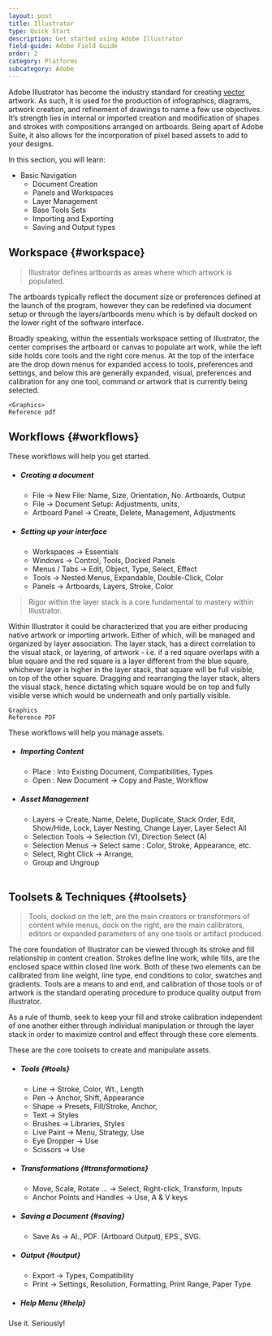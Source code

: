 ```yaml
---
layout: post
title: Illustrator
type: Quick Start
description: Get started using Adobe Illustrator
field-guide: Adobe Field Guide
order: 2
category: Platforms
subcategory: Adobe
---
```


Adobe Illustrator has become the industry standard for creating [vector](/introduction.md#vectors) artwork. As such, it is used for the production of infographics, diagrams, artwork creation, and refinement of drawings to name a few use objectives. It’s strength lies in internal or imported creation and modification of shapes and strokes with compositions arranged on artboards. Being apart of Adobe Suite, it also allows for the incorporation of pixel based assets to add to your designs. 

In this section, you will learn:
* Basic Navigation
    * Document Creation
    * Panels and Workspaces
    * Layer Management
    * Base Tools Sets
    * Importing and Exporting
    * Saving and Output types
    

## Workspace {#workspace}
>Illustrator defines artboards as areas where which artwork is populated. 

The artboards typically reflect the document size or preferences defined at the launch of the program, however they can be redefined via document setup or through the layers/artboards menu which is by default docked on the lower right of the software interface.

Broadly speaking, within the essentials workspace setting of Illustrator, the center comprises the artboard or canvas to populate art work, while the left side holds core tools and the right core menus. At the top of the interface are the drop down menus for expanded access to tools, preferences and settings, and below this are generally expanded, visual, preferences and calibration for any one tool, command or artwork that is currently being selected. 

```
<Graphics>
Reference pdf
```

## Workflows {#workflows}


<div class="alert alert-info"><span class="glyphicon glyphicon-hand-down" aria-hidden="true"></span> These workflows will help you get started.</div>

* ##### Creating a document
    * File → New File: Name, Size, Orientation, No. Artboards, Output
    * File → Document Setup: Adjustments, units, 
    * Artboard Panel → Create, Delete, Management, Adjustments

* ##### Setting up your interface
    * Workspaces → Essentials
    * Windows → Control, Tools, Docked Panels
    * Menus / Tabs → Edit, Object, Type, Select, Effect
    * Tools → Nested Menus, Expandable, Double-Click, Color
    * Panels → Artboards, Layers, Stroke, Color

>Rigor within the layer stack is a core fundamental to mastery within Illustrator. 

Within Illustrator it could be characterized that you are either producing native artwork or importing artwork. Either of which, will be managed and organized by layer association. The layer stack, has a direct correlation to the visual stack, or layering, of artwork - i.e. if a red square overlaps with a blue square and the red square is a layer different from the blue square, whichever layer is higher in the layer stack, that square will be full visible, on top of the other square. Dragging and rearranging the layer stack, alters the visual stack, hence dictating which square would be on top and fully visible verse which would be underneath and only partially visible. 

```
Graphics
Reference PDF
```

<div class="alert alert-info"><span class="glyphicon glyphicon-hand-down" aria-hidden="true"></span> These workflows will help you manage assets.</div>

* ##### Importing Content
    * Place : Into Existing Document, Compatibilities, Types
    * Open : New Document → Copy and Paste, Workflow

* ##### Asset Management
    * Layers → Create, Name, Delete, Duplicate, Stack Order, Edit, Show/Hide, Lock, Layer Nesting, Change Layer, Layer Select All
    * Selection Tools → Selection (V), Direction Select (A)
    * Selection Menus → Select same : Color, Stroke, Appearance, etc.  
    * Select, Right Click → Arrange, 
    * Group and Ungroup
<br></br>

## Toolsets & Techniques {#toolsets}


>Tools, docked on the left, are the main creators or transformers of content while menus, dock on the right, are the main calibrators, editors or expanded parameters of any one tools or artifact produced. 

The core foundation of Illustrator can be viewed through its stroke and fill relationship in content creation. Strokes define line work, while fills, are the enclosed space within closed line work. Both of these two elements can be calibrated from line weight, line type, end conditions to color, swatches and gradients. Tools are a means to and end, and calibration of those tools or of artwork is the standard operating procedure to produce quality output from illustrator.  

As a rule of thumb, seek to keep your fill and stroke calibration independent of one another either through individual manipulation or through the layer stack in order to maximize control and effect through these core elements. 

<div class="alert alert-info"><span class="glyphicon glyphicon-hand-down" aria-hidden="true"></span> These are the core toolsets to create and manipulate assets.</div>


* ##### Tools {#tools}
    * Line → Stroke, Color, Wt., Length
    * Pen → Anchor, Shift, Appearance
    * Shape → Presets, Fill/Stroke, Anchor, 
    * Text → Styles
    * Brushes → Libraries, Styles
    * Live Paint → Menu, Strategy, Use
    * Eye Dropper → Use
    * Scissors → Use

* ##### Transformations {#transformations}
    * Move, Scale, Rotate … → Select, Right-click, Transform, Inputs
    * Anchor Points and Handles → Use, <span class="badge">A</span> & <span         class="badge">V</span> keys

* ##### Saving a Document {#saving}
    * Save As → AI., PDF. (Artboard Output), EPS., SVG. 

* ##### Output {#output}
    * Export → Types, Compatibility
    * Print → Settings, Resolution, Formatting, Print Range, Paper Type

* ##### Help Menu {#help}
Use it. Seriously!





